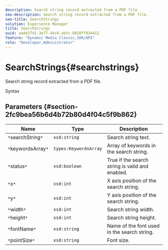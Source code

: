 ```yaml
---
description: Search string record extracted from a PDF file.
seo-description: Search string record extracted from a PDF file.
seo-title: SearchStrings
solution: Experience Manager
title: SearchStrings
uuid: aade2741-3e77-44c6-ab3c-0810ff034412
feature: "Dynamic Media Classic,SDK/API"
role: "Developer,Administrator"
---
```


# SearchStrings{#searchstrings}

Search string record extracted from a PDF file.

 Syntax 

## Parameters {#section-2fc9bea56b6d4b72b80d4f04c5f9b862}

|  Name  | Type  | Description  |
|---|---|---|
|  `*`searchString`*`  | `xsd:string`  | Search string text.  |
|  `*`keywordsArray`*`  | `types:KeywordsArray`  | Array of keywords in the search string.  |
|  `*`status`*`  | `xsd:boolean`  | True if the search string is valid and enabled.  |
|  `*`x`*`  | `xsd:int`  | X axis position of the search string.  |
|  `*`y`*`  | `xsd:int`  | Y axis position of the search string.  |
|  `*`width`*`  | `xsd:int`  | Search string width.  |
|  `*`height`*`  | `xsd:int`  | Search string height.  |
|  `*`fontName`*`  | `xsd:string`  | Name of the font used in the search string.  |
|  `*`pointSize`*`  | `xsd:string`  | Font size.  |

